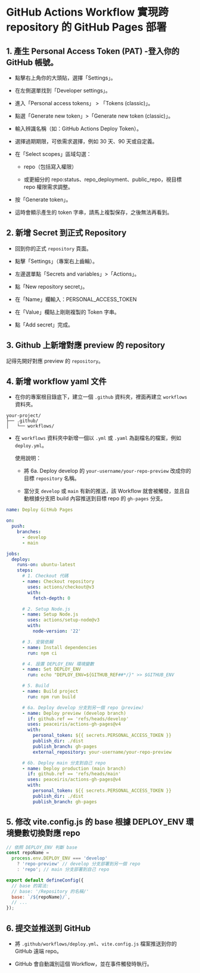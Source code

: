 # GitHub Actions Workflow 實現跨 repository 的 GitHub Pages 部署

## 1. 產生 Personal Access Token (PAT) -登入你的 GitHub 帳號。

- 點擊右上角你的大頭貼，選擇「Settings」。

- 在左側選單找到「Developer settings」。

- 進入「Personal access tokens」 > 「Tokens (classic)」。

- 點選「Generate new token」>「Generate new token (classic)」。

- 輸入辨識名稱（如：GitHub Actions Deploy Token）。

- 選擇過期期限，可依需求選擇，例如 30 天、90 天或自定義。

- 在「Select scopes」區域勾選：

  - repo（包括寫入權限）

  - 或更細分的 repo:status、repo_deployment、public_repo，視目標 repo 權限需求調整。

- 按「Generate token」。

- 這時會顯示產生的 token 字串，請馬上複製保存，之後無法再看到。

## 2. 新增 Secret 到正式 Repository

- 回到你的正式 `repository` 頁面。

- 點擊「Settings」（專案右上齒輪）。

- 左邊選單點「Secrets and variables」>「Actions」。

- 點「New repository secret」。

- 在「Name」欄輸入：PERSONAL_ACCESS_TOKEN

- 在「Value」欄貼上剛剛複製的 Token 字串。

- 點「Add secret」完成。

## 3. Github 上新增對應 preview 的 repository

記得先開好對應 preview 的 `repository`。

## 4. 新增 workflow yaml 文件

- 在你的專案根目錄底下，建立一個 `.github` 資料夾，裡面再建立 `workflows` 資料夾。

```
your-project/
├── .github/
│   └── workflows/
```

- 在 `workflows` 資料夾中新增一個以 `.yml` 或 `.yaml` 為副檔名的檔案，例如 `deploy.yml`。

  使用說明：

  - 將 6a. Deploy develop 的 `your-username/your-repo-preview` 改成你的目標 `repository` 名稱。

  - 當分支 `develop` 或 `main` 有新的推送，該 Workflow 就會被觸發，並且自動根據分支把 build 內容推送到目標 repo 的 `gh-pages` 分支。

```yaml
name: Deploy GitHub Pages

on:
  push:
    branches:
      - develop
      - main

jobs:
  deploy:
    runs-on: ubuntu-latest
    steps:
      # 1. Checkout 代碼
      - name: Checkout repository
        uses: actions/checkout@v3
        with:
          fetch-depth: 0

      # 2. Setup Node.js
      - name: Setup Node.js
        uses: actions/setup-node@v3
        with:
          node-version: '22'

      # 3. 安裝依賴
      - name: Install dependencies
        run: npm ci

      # 4. 設置 DEPLOY_ENV 環境變數
      - name: Set DEPLOY_ENV
        run: echo "DEPLOY_ENV=${GITHUB_REF##*/}" >> $GITHUB_ENV

      # 5. Build
      - name: Build project
        run: npm run build

      # 6a. Deploy develop 分支到另一個 repo（preview）
      - name: Deploy preview (develop branch)
        if: github.ref == 'refs/heads/develop'
        uses: peaceiris/actions-gh-pages@v4
        with:
          personal_token: ${{ secrets.PERSONAL_ACCESS_TOKEN }}
          publish_dir: ./dist
          publish_branch: gh-pages
          external_repository: your-username/your-repo-preview

      # 6b. Deploy main 分支到自己 repo
      - name: Deploy production (main branch)
        if: github.ref == 'refs/heads/main'
        uses: peaceiris/actions-gh-pages@v4
        with:
          personal_token: ${{ secrets.PERSONAL_ACCESS_TOKEN }}
          publish_dir: ./dist
          publish_branch: gh-pages
```

## 5. 修改 vite.config.js 的 base 根據 DEPLOY_ENV 環境變數切換對應 repo

```js
// 依照 DEPLOY_ENV 判斷 base
const repoName =
  process.env.DEPLOY_ENV === 'develop'
    ? 'repo-preview' // develop 分支部署到另一個 repo
    : 'repo'; // main 分支部署到自己 repo

export default defineConfig({
  // base 的寫法:
  // base: '/Repository 的名稱/'
  base: `/${repoName}/`,
  // ...
});
```

## 6. 提交並推送到 GitHub

- 將 `.github/workflows/deploy.yml`、`vite.config.js` 檔案推送到你的 GitHub 遠端 repo。

- GitHub 會自動識別這個 Workflow，並在事件觸發時執行。
